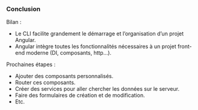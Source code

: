 ### Conclusion

Bilan :
- Le CLI facilite grandement le démarrage et l’organisation d’un projet Angular.
- Angular intègre toutes les fonctionnalités nécessaires à un projet front-end moderne (DI, composants, http…).

Prochaines étapes :
- Ajouter des composants personnalisés.
- Router ces composants.
- Créer des services pour aller chercher les données sur le serveur.
- Faire des formulaires de création et de modification.
- Etc.
